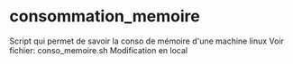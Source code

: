 # consommation_memoire
Script qui permet de savoir la conso de mémoire d'une machine linux
Voir fichier: conso_memoire.sh
Modification en local
